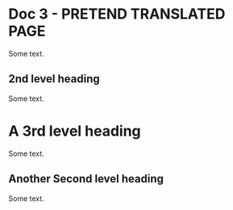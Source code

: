 # Doc 3 - PRETEND TRANSLATED PAGE

Some text. 

## 2nd level heading

Some text. 

# A 3rd level heading

Some text. 

## Another Second level heading

Some text. 